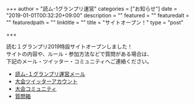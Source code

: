 +++
author = "読ム-1グランプリ運営"
categories = ["お知らせ"]
date = "2019-01-01T00:32:20+09:00"
description = ""
featured = ""
featuredalt = ""
featuredpath = ""
linktitle = ""
title = "サイトオープン！"
type = "post"

+++

読む１グランプリ2019特設サイトオープンしました！  
サイトの内容や、ルール・参加方法などで質問がある場合は、  
下記のメール・ツイッター・コミュニティへご連絡ください。

- [読ム-１グランプリ運営メール](<mailto:yomuwan@outlook.jp>)
- [大会ツイッターアカウント](https://twitter.com/Yomu_1GP)
- [大会コミュニティ](https://com.nicovideo.jp/community/co3737919)
- [質問箱](https://peing.net/yomu_1gp)







